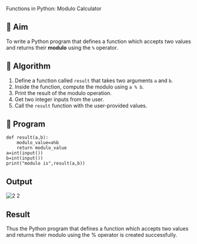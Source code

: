 Functions in Python: Modulo Calculator

## 🎯 Aim
To write a Python program that defines a function which accepts two values and returns their **modulo** using the `%` operator.

## 🧠 Algorithm
1. Define a function called `result` that takes two arguments `a` and `b`.
2. Inside the function, compute the modulo using `a % b`.
3. Print the result of the modulo operation.
4. Get two integer inputs from the user.
5. Call the `result` function with the user-provided values.

## 🧾 Program
```
def result(a,b):
    modulo_value=a%b
    return modulo_value
a=int(input())
b=int(input())
print("modulo is",result(a,b))
```

## Output
![2 2](https://github.com/user-attachments/assets/8d303f6c-2eb3-47aa-8780-0b57782ec77b)


## Result
Thus the Python program that defines a function which accepts two values and returns their modulo using the % operator is created successfully.
